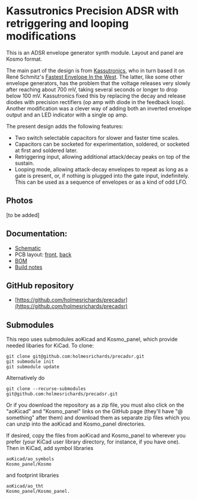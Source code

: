 # Kassutronics Precision ADSR with retriggering and looping modifications

This is an ADSR envelope generator synth module. Layout and panel are Kosmo format. 

The main part of the design is from [Kassutronics](https://kassu2000.blogspot.com/2015/05/precision-adsr.html), who in turn based it on René Schmitz's [Fastest Envelope In the West](https://www.schmitzbits.de/adsr.html). The latter, like some other envelope generators, has the problem that the voltage releases very slowly after reaching about 700 mV, taking several seconds or longer to drop below 100 mV. Kassutronics fixed this by replacing the decay and release diodes with precision rectifiers (op amp with diode in the feedback loop). Another modification was a clever way of adding both an inverted envelope output and an LED indicator with a single op amp.

The present design adds the following features:

* Two switch selectable capacitors for slower and faster time scales.
* Capacitors can be socketed for experimentation, soldered, or socketed at first and soldered later.
* Retriggering input, allowing additional attack/decay peaks on top of the sustain.
* Looping mode, allowing attack-decay envelopes to repeat as long as a gate is present, or, if nothing is plugged into the gate input, indefinitely. This can be used as a sequence of envelopes or as a kind of odd LFO.

## Photos

[to be added]

## Documentation:

* [Schematic](Docs/precadsr.pdf)
* PCB layout: [front](Docs/precadsr_layout_front.pdf), [back](Docs/precadsr_layout_back.pdf)
* [BOM](Docs/precadsr_bom.md)
* [Build notes](Docs/build.md)

## GitHub repository

* [https://github.com/holmesrichards/precadsr](https://github.com/holmesrichards/precadsr)

## Submodules

This repo uses submodules aoKicad and Kosmo_panel, which provide needed libaries for KiCad. To clone:

```
git clone git@github.com:holmesrichards/precadsr.git
git submodule init
git submodule update
```

Alternatively do

```
git clone --recurse-submodules git@github.com:holmesrichards/precadsr.git
```

Or if you download the repository as a zip file, you must also click on the "aoKicad" and "Kosmo\_panel" links on the GitHub page (they'll have "@ something" after them) and download them as separate zip files which you can unzip into the aoKicad and Kosmo\_panel directories.

If desired, copy the files from aoKicad and Kosmo\_panel to wherever you prefer (your KiCad user library directory, for instance, if you have one). Then in KiCad, add symbol libraries 

```
aoKicad/ao_symbols
Kosmo_panel/Kosmo
```
and footprint libraries 
```
aoKicad/ao_tht
Kosmo_panel/Kosmo_panel.
```
